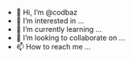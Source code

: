 - 👋 Hi, I’m @codbaz
- 👀 I’m interested in ...
- 🌱 I’m currently learning ...
- 💞️ I’m looking to collaborate on ...
- 📫 How to reach me ...

<!---
codbaz/codbaz is a ✨ special ✨ repository because its `README.md` (this file) appears on your GitHub profile.
You can click the Preview link to take a look at your changes.
--->

